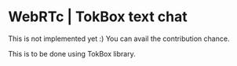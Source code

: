 # WebRTc | TokBox text chat


This is not implemented yet :) You can avail the contribution chance.

This is to be done using TokBox library.